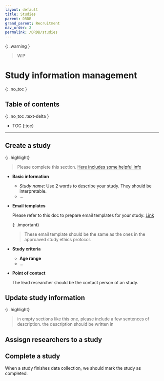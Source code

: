 ```yaml
---
layout: default
title: Studies
parent: DRDB
grand_parent: Recruitment
nav_order: 2
permalink: /DRDB/studies
---
```

{: .warning }
> WIP

# Study information management
{: .no_toc }

## Table of contents
{: .no_toc .text-delta }

* TOC
{:toc}

---
## Create a study

{: .highlight}
> Please complete this section.
> [Here includes some helpful info](https://drdb.readthedocs.io/en/stable/MySQL%20Database.html#database-tables)

- **Basic information**
    * *Study name*: Use 2 words to describe your study. They should be interpretable.
    * ...

- **Email templates**

    Please refer to this doc to prepare email templates for your study: [Link](https://drdb.readthedocs.io/en/stable/Email%20Template.html)
    
    {: .important}
    > These email template should be the same as the ones in the approaved study ethics protocol.

- **Study criteria**
    * **Age range**
    * ...
- **Point of contact**

    The lead researcher should be the contact person of an study.


## Update study information
{: .highlight}
> in empty sections like this one, please include a few sentences of description.
> the description should be written in 

## Assisgn researchers to a study


## Complete a study
When a study finishes data collection, we should mark the study as completed.